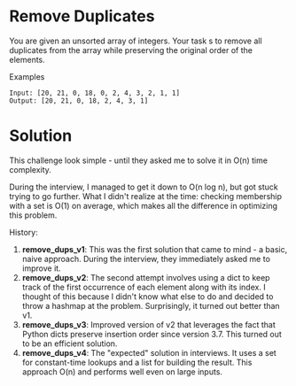 # Remove Duplicates
You are given an unsorted array of integers. 
Your task s to remove all duplicates from the array while preserving the original order of the elements.

Examples
```
Input: [20, 21, 0, 18, 0, 2, 4, 3, 2, 1, 1]
Output: [20, 21, 0, 18, 2, 4, 3, 1]
```
# Solution
This challenge look simple - until they asked me to solve it in O(n) time complexity.

During the interview, I managed to get it down to O(n log n), but got stuck trying to go further.
What I didn't realize at the time: checking membership with a set is O(1) on average, which makes all the difference in optimizing this problem.

History:
1. **remove_dups_v1**: This was the first solution that came to mind - a basic, naive approach. During the interview, they immediately asked me to improve it.
2. **remove_dups_v2**: The second attempt involves using a dict to keep track of the first occurrence of each element along with its index. I thought of this because I didn't know what else to do and decided to throw a hashmap at the problem. Surprisingly, it turned out better than v1.
3. **remove_dups_v3**: Improved version of v2 that leverages the fact that Python dicts preserve insertion order since version 3.7. This turned out to be an efficient solution.
4. **remove_dups_v4**:  The "expected" solution in interviews. It uses a set for constant-time lookups and a list for building the result. This approach O(n) and performs well even on large inputs.

